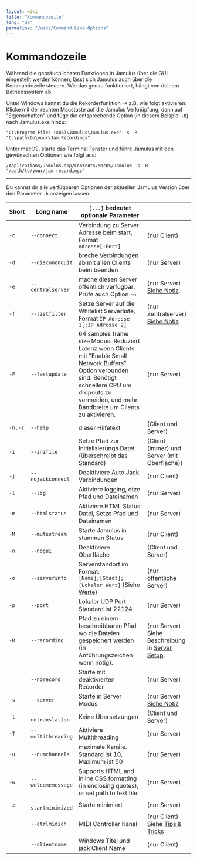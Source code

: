 ```yaml
---
layout: wiki
title: "Kommandozeile"
lang: "de"
permalink: "/wiki/Command-Line-Options"
---
```


# Kommandozeile

Während die gebräuchlichsten Funktionen in Jamulus über die GUI eingestellt werden können, lässt sich Jamulus auch über die Kommandozeile steuern. Wie das genau funktioniert, hängt von deinem Betriebssystem ab.

Unter Windows kannst du die Rekorderfunktion `-R` z.B. wie folgt aktivieren: Klicke mit der rechten Maustaste auf die Jamulus Verknüpfung, dann auf "Eigenschaften" und füge die entsprechende Option (in diesem Beispiel `-R`) nach Jamulus.exe hinzu:

`"C:\Program Files (x86)\Jamulus\Jamulus.exe" -s -R "C:\path\to\your\Jam Recordings"`

Unter macOS, starte das Terminal Fenster und führe Jamulus mit den gewünschten Optionen wie folgt aus:

`/Applications/Jamulus.app/Contents/MacOS/Jamulus -s -R "/path/to/your/jam recordings"`

***

Du kannst dir alle verfügbaren Optionen der aktuellen Jamulus Version über den Parameter `-h` anzeigen lassen.


| Short | Long name | `[...]` bedeutet optionale Parameter | |
|-------|-----------|----------------------------------|-|
|    `-c` |`--connect`        | Verbindung zu Server Adresse beim start, Format `Adresse[:Port]` | (nur Client) |
|    `-d` |`--discononquit`   | breche Verbindungen ab mit allen Clients beim beenden | (nur Server) |
|    `-e` |`--centralserver`  | mache diesen Server öffentlich verfügbar. Prüfe auch Option `-o`| (nur Server) [Siehe Notiz](Choosing-a-Server-Type#1-public). |
|    `-f` |`--listfilter`     | Setze Server auf die Whitelist Serverliste, Format `IP Adresse 1[;IP Adresse 2]` | (nur Zentralserver) [Siehe Notiz](Choosing-a-Server-Type#3-central). |
|    `-F` |`--fastupdate`     | 64 samples frame size Modus. Reduziert Latenz wenn Clients mit "Enable Small Network Buffers" Option verbunden sind. Benötigt schnellere CPU um dropouts zu vermeiden, und mehr Bandbreite um Clients zu aktivieren. | (nur Server) |
| `-h,-?` |`--help`           | dieser Hilfetext | (Client und Server) |
|    `-i` |`--inifile`        | Setze Pfad zur Initialisierungs Datei (überschreibt das Standard) | (Client (immer) und Server (mit Oberfläche)) |
|    `-j` |`--nojackconnect`  | Deaktiviere Auto Jack Verbindungen | (nur Client) |
|    `-l` |`--log` | Aktiviere logging, etze Pfad und Dateinamen | (nur Server) |
|    `-m` |`--htmlstatus`     | Aktiviere HTML Status Datei, Setze Pfad und Dateinamen | (nur Server) |
|    `-M` |`--mutestream`     | Starte Jamulus in stummen Status | (nur Client) |
|    `-n` |`--nogui`          | Deaktiviere Oberfläche | (Client und Server) |
|    `-o` |`--serverinfo`     | Serverstandort im Format: <br/>`[Name];[Stadt];[Lokaler Wert]` (Siehe [Werte](https://doc.qt.io/qt-5/qlocale.html#Country-enum))| (nur öffentliche Server) |
|    `-p` |`--port`           | Lokaler UDP Port. Standard ist 22124 | (nur Server) |
|    `-R` |`--recording`      | Pfad zu einem beschreibbaren Pfad wo die Dateien gespeichert werden (in Anführungszeichen wenn nötig). | (nur Server) Siehe Beschreibung in [Server Setup](Server-Win-Mac#recording). |
|       | `--norecord`      | Starte mit deaktivierten Recorder | (nur Server) |
|    `-s` |`--server`         | Starte in Server Modus | (nur Server) [Siehe Notiz](Choosing-a-Server-Type) |
|    `-t` |`--notranslation`  | Keine Übersetzungen | (Client und Server) |
|    `-T` |`--multithreading` | Aktiviere Multithreading | (nur Server) |
|    `-u` |`--numchannels`    | maximale Kanäle. Standard ist 10, Maximum ist 50 | (nur Server) |
|    `-w` |`--welcomemessage` | Supports HTML and inline CSS formatting (in enclosing quotes), or set path to text file. | (nur Server) |
|    `-z` |`--startminimized` | Starte minimiert | (nur Server) |
|       |`--ctrlmidich`     | MIDI Controller Kanal  | (nur Client) Siehe [Tips & Tricks](Tips-Tricks-More) |
|       |`--clientname`     | Windows Titel und jack Client Name | (nur Client) |
